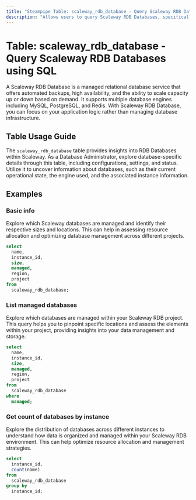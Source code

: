 ```yaml
---
title: "Steampipe Table: scaleway_rdb_database - Query Scaleway RDB Databases using SQL"
description: "Allows users to query Scaleway RDB Databases, specifically the database details, providing insights into database configurations, settings, and status."
---
```


# Table: scaleway_rdb_database - Query Scaleway RDB Databases using SQL

A Scaleway RDB Database is a managed relational database service that offers automated backups, high availability, and the ability to scale capacity up or down based on demand. It supports multiple database engines including MySQL, PostgreSQL, and Redis. With Scaleway RDB Database, you can focus on your application logic rather than managing database infrastructure.

## Table Usage Guide

The `scaleway_rdb_database` table provides insights into RDB Databases within Scaleway. As a Database Administrator, explore database-specific details through this table, including configurations, settings, and status. Utilize it to uncover information about databases, such as their current operational state, the engine used, and the associated instance information.

## Examples

### Basic info
Explore which Scaleway databases are managed and identify their respective sizes and locations. This can help in assessing resource allocation and optimizing database management across different projects.

```sql
select
  name,
  instance_id,
  size,
  managed,
  region,
  project
from
  scaleway_rdb_database;
```

### List managed databases
Explore which databases are managed within your Scaleway RDB project. This query helps you to pinpoint specific locations and assess the elements within your project, providing insights into your data management and storage.

```sql
select
  name,
  instance_id,
  size,
  managed,
  region,
  project
from
  scaleway_rdb_database
where
  managed;
```

### Get count of databases by instance
Explore the distribution of databases across different instances to understand how data is organized and managed within your Scaleway RDB environment. This can help optimize resource allocation and management strategies.

```sql
select
  instance_id,
  count(name)
from
  scaleway_rdb_database
group by
  instance_id;
```